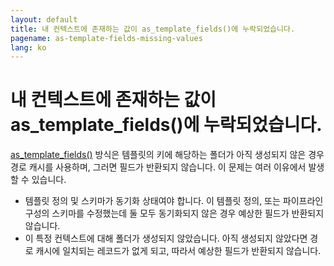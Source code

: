 ```yaml
---
layout: default
title: 내 컨텍스트에 존재하는 값이 as_template_fields()에 누락되었습니다.
pagename: as-template-fields-missing-values
lang: ko
---
```


# 내 컨텍스트에 존재하는 값이 as_template_fields()에 누락되었습니다.

[as_template_fields()](https://developer.shotgunsoftware.com/tk-core/core.html?#sgtk.Context.as_template_fields) 방식은 템플릿의 키에 해당하는 폴더가 아직 생성되지 않은 경우 경로 캐시를 사용하며, 그러면 필드가 반환되지 않습니다. 이 문제는 여러 이유에서 발생할 수 있습니다.

- 템플릿 정의 및 스키마가 동기화 상태여야 합니다. 이 템플릿 정의, 또는 파이프라인 구성의 스키마를 수정했는데 둘 모두 동기화되지 않은 경우 예상한 필드가 반환되지 않습니다.
- 이 특정 컨텍스트에 대해 폴더가 생성되지 않았습니다. 아직 생성되지 않았다면 경로 캐시에 일치되는 레코드가 없게 되고, 따라서 예상한 필드가 반환되지 않습니다.

